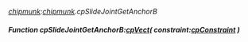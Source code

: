 _[chipmunk](../../modules/chipmunk/chipmunk-module.md):[chipmunk](../../modules/chipmunk/chipmunk-module.md).cpSlideJointGetAnchorB_
##### Function cpSlideJointGetAnchorB:[cpVect](../../modules/chipmunk/chipmunk-cpvect.md)( constraint:[cpConstraint](../../modules/chipmunk/chipmunk-cpconstraint.md) )
